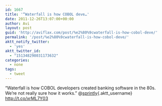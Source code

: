 ```yaml
---
id: 1667
title: '“Waterfall is how COBOL deve…'
date: 2011-12-26T13:07:00+00:00
author: Avi
layout: post
guid: 'http://aviflax.com/post/%e2%80%9cwaterfall-is-how-cobol-deve/'
permalink: '/post/%e2%80%9cwaterfall-is-how-cobol-deve/'
aktt_notify_twitter:
  - 'yes'
aktt_twitter_id:
  - "151348298031173632"
categories:
  - none
tags:
  - tweet
---
```

“Waterfall is how COBOL developers created banking software in the 80s. We&#8217;re not really sure how it works.” @[sprintly](http://twitter.com/sprintly){.aktt_username} <a href="http://t.co/xrML7Y03" rel="nofollow">http://t.co/xrML7Y03</a>